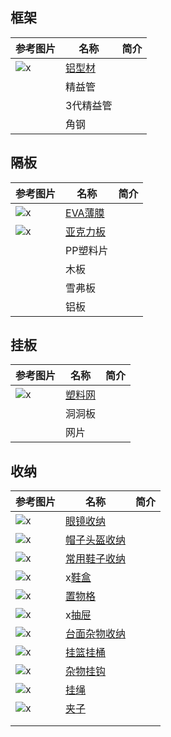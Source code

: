 ## 框架

| 参考图片 | 名称 | 简介 |
| - | - | - |
| ![x]() | [铝型材](https://gitee.com/kukela/diy-furniture/tree/master/doc/DesignGuide/铝型材.md) | |
| | 精益管 | |
| | 3代精益管 | |
| | 角钢 | |

## 隔板

| 参考图片 | 名称 | 简介 |
| - | - | - |
| ![x]() | [EVA薄膜](https://gitee.com/kukela/diy-furniture/tree/master/doc/DesignGuide/EVA薄膜.md) | |
| ![x]() | [亚克力板](https://gitee.com/kukela/diy-furniture/tree/master/doc/DesignGuide/亚克力板.md) | |
| | PP塑料片 | |
| | 木板 | |
| | 雪弗板 | |
| | 铝板 | |

## 挂板

| 参考图片 | 名称 | 简介 |
| - | - | - |
| ![x]() | [塑料网](https://gitee.com/kukela/diy-furniture/tree/master/doc/DesignGuide/塑料网.md) | |
| | 洞洞板 | |
| | 网片 | |

## 收纳

| 参考图片 | 名称 | 简介 |
| - | - | - |
| ![x]() | [眼镜收纳](https://gitee.com/kukela/diy-furniture/tree/master/doc/DesignGuide/眼镜收纳.md) | |
| ![x]() | [帽子头盔收纳](https://gitee.com/kukela/diy-furniture/tree/master/doc/DesignGuide/帽子头盔收纳.md) | |
| ![x]() | [常用鞋子收纳](https://gitee.com/kukela/diy-furniture/tree/master/doc/DesignGuide/常用鞋子收纳.md) | |
| ![x]() | x[鞋盒](https://gitee.com/kukela/diy-furniture/tree/master/doc/DesignGuide/鞋盒.md) | |
| ![x]() | [置物格](https://gitee.com/kukela/diy-furniture/tree/master/doc/DesignGuide/置物格.md) | |
| ![x]() | x[抽屉](https://gitee.com/kukela/diy-furniture/tree/master/doc/DesignGuide/抽屉.md) | |
| ![x]() | [台面杂物收纳](https://gitee.com/kukela/diy-furniture/tree/master/doc/DesignGuide/台面杂物收纳.md) | |
| ![x]() | [挂篮挂桶](https://gitee.com/kukela/diy-furniture/tree/master/doc/DesignGuide/挂篮挂桶.md) | |
| ![x]() | [杂物挂钩](https://gitee.com/kukela/diy-furniture/tree/master/doc/DesignGuide/杂物挂钩.md) | |
| ![x]() | [挂绳](https://gitee.com/kukela/diy-furniture/tree/master/doc/DesignGuide/挂绳.md) | |
| ![x]() | [夹子](https://gitee.com/kukela/diy-furniture/tree/master/doc/DesignGuide/夹子.md) | |
| | | |
| | | |
